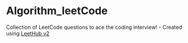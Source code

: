 # Algorithm_leetCode
Collection of LeetCode questions to ace the coding interview! - Created using [LeetHub v2](https://github.com/arunbhardwaj/LeetHub-2.0)
